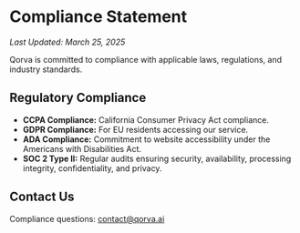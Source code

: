 # Compliance Statement

_Last Updated: March 25, 2025_

Qorva is committed to compliance with applicable laws, regulations, and industry standards.

## Regulatory Compliance

- **CCPA Compliance:** California Consumer Privacy Act compliance.
- **GDPR Compliance:** For EU residents accessing our service.
- **ADA Compliance:** Commitment to website accessibility under the Americans with Disabilities Act.
- **SOC 2 Type II:** Regular audits ensuring security, availability, processing integrity, confidentiality, and privacy.

## Contact Us

Compliance questions: [contact@qorva.ai](mailto:contact@qorva.ai)
